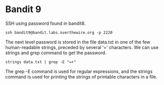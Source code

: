 <h1>Bandit 9</h1>
SSH using password found in bandit8.

```
ssh bandit9@bandit.labs.overthewire.org -p 2220
```

The next level password is stored in the file data.txt in one of the few human-readable strings, preceded by several ‘=’ characters. We can use strings and grep command to get the password.

```
strings data.txt | grep -E "=+"
```

The grep -E command is used for regular expressions, and the strings command is used for printing the strings of printable characters in a file.
